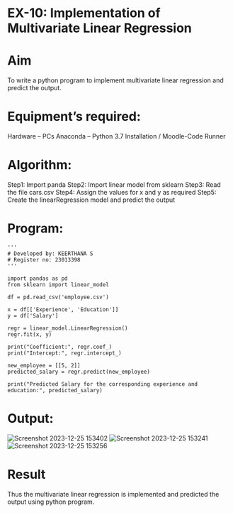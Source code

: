 # EX-10: Implementation of Multivariate Linear Regression
# Aim
To write a python program to implement multivariate linear regression and predict the output.

# Equipment’s required:
Hardware – PCs
Anaconda – Python 3.7 Installation / Moodle-Code Runner
# Algorithm:
Step1:
Import panda
Step2:
Import linear model from sklearn
Step3:
Read the file cars.csv
Step4:
Assign the values for x and y as required
Step5: 
Create the linearRegression model and predict the output
# Program:
```
'''
# Developed by: KEERTHANA S
# Register no: 23013398
'''

import pandas as pd
from sklearn import linear_model

df = pd.read_csv('employee.csv')

x = df[['Experience', 'Education']]
y = df['Salary']

regr = linear_model.LinearRegression()
regr.fit(x, y)

print("Coefficient:", regr.coef_)
print("Intercept:", regr.intercept_)

new_employee = [[5, 2]]  
predicted_salary = regr.predict(new_employee)

print("Predicted Salary for the corresponding experience and education:", predicted_salary)
```
# Output:
![Screenshot 2023-12-25 153402](https://github.com/KeerthanaaSaravanan/EX-10_Multivariate-Linear-Regression/assets/145742596/9b43054a-c7ab-46b3-bd4c-bbc125c235c4)
![Screenshot 2023-12-25 153241](https://github.com/KeerthanaaSaravanan/EX-10_Multivariate-Linear-Regression/assets/145742596/e4fb5217-c4a2-4419-98e2-0a988f14dd18)
![Screenshot 2023-12-25 153256](https://github.com/KeerthanaaSaravanan/EX-10_Multivariate-Linear-Regression/assets/145742596/e8274234-77ef-4187-ba76-89af5712de7e)


# Result
Thus the multivariate linear regression is implemented and predicted the output using python program.

